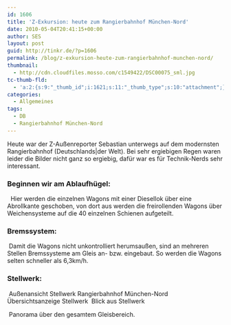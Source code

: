 ```yaml
---
id: 1606
title: 'Z-Exkursion: heute zum Rangierbahnhof München-Nord'
date: 2010-05-04T20:41:15+00:00
author: SES
layout: post
guid: http://tinkr.de/?p=1606
permalink: /blog/z-exkursion-heute-zum-rangierbahnhof-munchen-nord/
thumbnail:
  - http://cdn.cloudfiles.mosso.com/c1549422/DSC00075_sml.jpg
tc-thumb-fld:
  - 'a:2:{s:9:"_thumb_id";i:1621;s:11:"_thumb_type";s:10:"attachment";}'
categories:
  - Allgemeines
tags:
  - DB
  - Rangierbahnhof München-Nord
---
```

Heute war der Z-Außenreporter Sebastian unterwegs auf dem modernsten Rangierbahnhof (Deutschlands|der Welt). Bei sehr ergiebigen Regen waren leider die Bilder nicht ganz so ergiebig, dafür war es für Technik-Nerds sehr interessant.

### Beginnen wir am Ablaufhügel:

<img loading="lazy" src="/assets/2010/05/DSC00052.jpg" alt="" title="Abrollhügel"    srcset="/assets/2010/05/DSC00052.jpg 606w, /assets/2010/05/DSC00052-300x225.jpg 300w" sizes="(max-width: 606px) 100vw, 606px" />
<img loading="lazy" src="/assets/2010/05/DSC00050.jpg" alt="" title="Blick vom Abrollhügel"    srcset="/assets/2010/05/DSC00050.jpg 606w, /assets/2010/05/DSC00050-300x225.jpg 300w" sizes="(max-width: 606px) 100vw, 606px" />
Hier werden die einzelnen Wagons mit einer Diesellok über eine Abrollkante geschoben, von dort aus werden die freirollenden Wagons über Weichensysteme auf die 40 einzelnen Schienen aufgeteilt.

### Bremssystem:

<img loading="lazy" src="/assets/2010/05/DSC00051.jpg" alt="" title="Bremsensystem"    srcset="/assets/2010/05/DSC00051.jpg 606w, /assets/2010/05/DSC00051-300x225.jpg 300w" sizes="(max-width: 606px) 100vw, 606px" />
Damit die Wagons nicht unkontrolliert herumsaußen, sind an mehreren Stellen Bremssysteme am Gleis an- bzw. eingebaut. So werden die Wagons selten schneller als 6,3km/h.

### Stellwerk:

<img loading="lazy" src="/assets/2010/05/DSC00075.jpg" alt="" title="Stellwerk Rangierbahnhof München-Nord"    srcset="/assets/2010/05/DSC00075.jpg 606w, /assets/2010/05/DSC00075-300x225.jpg 300w" sizes="(max-width: 606px) 100vw, 606px" />
Außenansicht Stellwerk Rangierbahnhof München-Nord

<img loading="lazy" src="/assets/2010/05/DSC00053_stitch.jpg" alt="" title="Übersichtsanzeige Stellwerk"    srcset="/assets/2010/05/DSC00053_stitch.jpg 606w, /assets/2010/05/DSC00053_stitch-300x180.jpg 300w" sizes="(max-width: 606px) 100vw, 606px" />
Übersichtsanzeige Stellwerk

<img loading="lazy" src="/assets/2010/05/DSC00063_stitch.jpg" alt="" title="Blick aus Stellwerk 1"    srcset="/assets/2010/05/DSC00063_stitch.jpg 606w, /assets/2010/05/DSC00063_stitch-300x177.jpg 300w" sizes="(max-width: 606px) 100vw, 606px" />
Blick aus Stellwerk

[<img loading="lazy" src="/assets/2010/05/DSC00065_stitch.jpg" alt="" title="Blick aus Stellwerk - Panorama"    srcset="/assets/2010/05/DSC00065_stitch.jpg 606w, /assets/2010/05/DSC00065_stitch-300x82.jpg 300w" sizes="(max-width: 606px) 100vw, 606px" />](/assets/2010/05/DSC00065_stitch_panorama.jpg)
Panorama über den gesamtem Gleisbereich.
